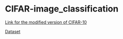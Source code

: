 # CIFAR-image_classification

[Link for the modified version of CIFAR-10](https://uv.ulb.ac.be/mod/folder/view.php?id=1283086) 

[Dataset](https://github.com/msilver22/CIFAR-image_classification/blob/f864d3d53991a9f5272d44fd8e71ab46359caf7d/photos/cifar_10_modified.png)
